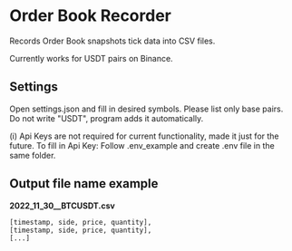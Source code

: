 # Order Book Recorder

Records Order Book snapshots tick data into CSV files.

Currently works for USDT pairs on Binance.

## Settings

Open settings.json and fill in desired symbols.
Please list only base pairs. Do not write "USDT", program adds it automatically.

(i) Api Keys are not required for current functionality, made it just for the future.
To fill in Api Key: Follow .env_example and create .env file in the same folder.

## Output file name example

**2022_11_30\_\_BTCUSDT.csv**

```
[timestamp, side, price, quantity],
[timestamp, side, price, quantity],
[...] 
```

</br>
